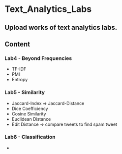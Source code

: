 # Text_Analytics_Labs

Upload works of text analytics labs.
---
## Content 
### Lab4 - Beyond Frequencies 
* TF-IDF
* PMI
* Entropy

### Lab5 - Similarity 
* Jaccard-Index  => Jaccard-Distance
* Dice Coefficiency
* Cosine Similarity
* Euclidean Distance
* Edit Distance => compare tweets to find spam tweet

### Lab6 - Classification
* 
